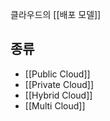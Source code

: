 클라우드의 [[배포 모델]]

## 종류
- [[Public Cloud]]
- [[Private Cloud]]
- [[Hybrid Cloud]]
- [[Multi Cloud]]


